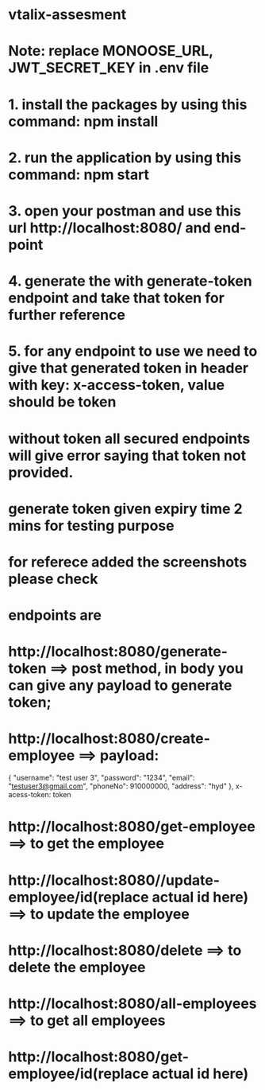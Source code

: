 # vtalix-assesment
# Note: replace MONOOSE_URL, JWT_SECRET_KEY in .env file 
# 1. install the packages by using this command: npm install
# 2. run the application by using this command: npm start
# 3. open your postman and use this url http://localhost:8080/ and end-point
# 4. generate the with generate-token endpoint and take that token for further reference
# 5. for any endpoint to use we need to give that generated token in header with key: x-access-token, value should be token

# without token all secured endpoints will give error saying that token not provided.

# generate token given expiry time 2 mins for testing purpose
# for referece added the screenshots please check
# endpoints are 
# http://localhost:8080/generate-token ==> post method, in body you can give any payload to generate token;
# http://localhost:8080/create-employee ==> payload: 
{
    "username": "test user 3",
    "password": "1234",
    "email": "testuser3@gmail.com",
    "phoneNo": 910000000,
    "address": "hyd"
},
x-acess-token: token
# http://localhost:8080/get-employee ==> to get the employee
# http://localhost:8080//update-employee/id(replace actual id here) ==> to update the employee
# http://localhost:8080/delete ==> to delete the employee
# http://localhost:8080/all-employees ==> to get all employees

# http://localhost:8080/get-employee/id(replace actual id here)